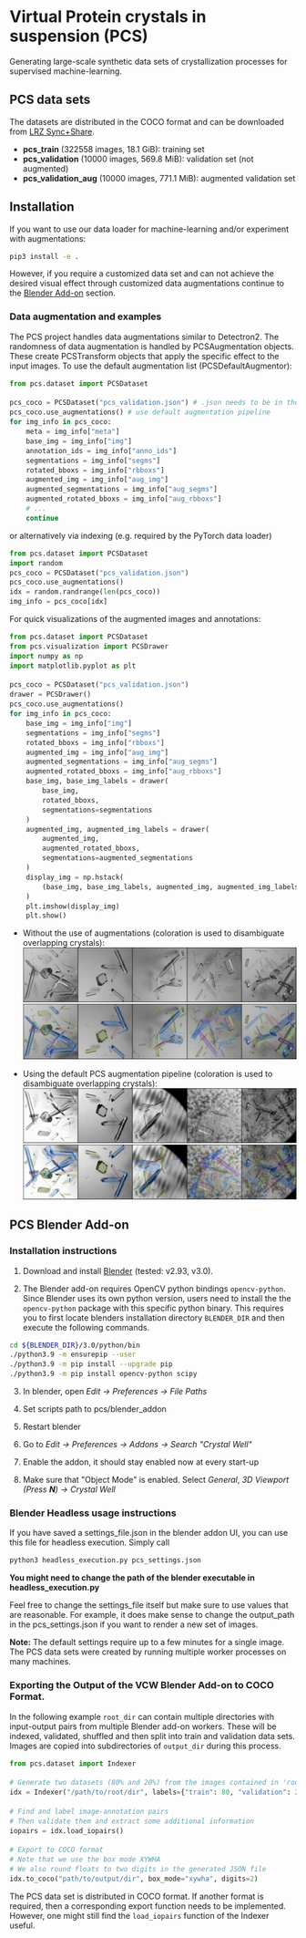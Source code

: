 # Virtual Protein crystals in suspension (PCS)

Generating large-scale synthetic data sets of crystallization processes for supervised machine-learning.

## PCS data sets
The datasets are distributed in the COCO format and can be downloaded from [LRZ Sync+Share](https://syncandshare.lrz.de/getlink/fiQmpeVNi4XKJ9ioGLsTSVJY).
- **pcs_train** (322558 images, 18.1 GiB): training set
- **pcs_validation** (10000 images, 569.8 MiB): validation set (not augmented)
- **pcs_validation_aug** (10000 images, 771.1 MiB): augmented validation set


## Installation
If you want to use our data loader for machine-learning and/or experiment with augmentations:
```bash
pip3 install -e .
```
However, if you require a customized data set and can not achieve the desired visual effect through customized data augmentations continue to the [Blender Add-on](#pcs-blender-add-on) section.

### Data augmentation and examples
The PCS project handles data augmentations similar to Detectron2. The randomness of data augmentation is handled by PCSAugmentation objects. These create PCSTransform objects that apply the specific effect to the input images. To use the default augmentation list (PCSDefaultAugmentor):

```python
from pcs.dataset import PCSDataset

pcs_coco = PCSDataset("pcs_validation.json") # .json needs to be in the same directory as the pcs_validation image dir
pcs_coco.use_augmentations() # use default augmentation pipeline
for img_info in pcs_coco:
    meta = img_info["meta"]
    base_img = img_info["img"]
    annotation_ids = img_info["anno_ids"]
    segmentations = img_info["segms"]
    rotated_bboxs = img_info["rbboxs"]
    augmented_img = img_info["aug_img"]
    augmented_segmentations = img_info["aug_segms"]
    augmented_rotated_bboxs = img_info["aug_rbboxs"]
    # ...
    continue
```
or alternatively via indexing (e.g. required by the PyTorch data loader)
```python
from pcs.dataset import PCSDataset
import random
pcs_coco = PCSDataset("pcs_validation.json") 
pcs_coco.use_augmentations()
idx = random.randrange(len(pcs_coco))
img_info = pcs_coco[idx]
```
For quick visualizations of the augmented images and annotations:
```python
from pcs.dataset import PCSDataset
from pcs.visualization import PCSDrawer
import numpy as np
import matplotlib.pyplot as plt

pcs_coco = PCSDataset("pcs_validation.json") 
drawer = PCSDrawer()
pcs_coco.use_augmentations() 
for img_info in pcs_coco:
    base_img = img_info["img"]
    segmentations = img_info["segms"]
    rotated_bboxs = img_info["rbboxs"]
    augmented_img = img_info["aug_img"]
    augmented_segmentations = img_info["aug_segms"]
    augmented_rotated_bboxs = img_info["aug_rbboxs"]
    base_img, base_img_labels = drawer(
        base_img,
        rotated_bboxs,
        segmentations=segmentations
    )
    augmented_img, augmented_img_labels = drawer(
        augmented_img,
        augmented_rotated_bboxs,
        segmentations=augmented_segmentations
    )
    display_img = np.hstack(
        (base_img, base_img_labels, augmented_img, augmented_img_labels)
    )
    plt.imshow(display_img)
    plt.show()
```
- Without the use of augmentations (coloration is used to disambiguate overlapping crystals):
![](examples/gallery.png?raw=true)
![](examples/gallery_anno.png?raw=true)

- Using the default PCS augmentation pipeline (coloration is used to disambiguate overlapping crystals):
![](examples/gallery_aug.png?raw=true)
![](examples/gallery_aug_anno.png?raw=true)


## PCS Blender Add-on
### Installation instructions
1. Download and install [Blender](https://www.blender.org/download/) (tested: v2.93, v3.0).

2. The Blender add-on requires OpenCV python bindings `opencv-python`. 
Since Blender uses its own python version, users need to install the the `opencv-python` package 
with this specific python binary. 
This requires you to first locate blenders installation directory `BLENDER_DIR` and then execute the following commands.
```bash
cd ${BLENDER_DIR}/3.0/python/bin
./python3.9 -m ensurepip --user
./python3.9 -m pip install --upgrade pip
./python3.9 -m pip install opencv-python scipy
```
3. In blender, open *Edit -> Preferences -> File Paths*

4. Set scripts path to pcs/blender_addon

5. Restart blender

6. Go to *Edit -> Preferences -> Addons -> Search "Crystal Well"*

7. Enable the addon, it should stay enabled now at every start-up

8. Make sure that "Object Mode" is enabled. Select *General*, *3D Viewport (Press **N**) -> Crystal Well*


### Blender Headless usage instructions
If you have saved a settings_file.json in the blender addon UI, you can use this file for headless execution.
Simply call 
```bash
python3 headless_execution.py pcs_settings.json
```
**You might need to change the path of the blender executable in headless_execution.py**

Feel free to change the settings_file itself but make sure to use values that are reasonable. 
For example, it does make sense to change the output_path in the pcs_settings.json if you want to render a new set of images.

**Note:** The default settings require up to a few minutes for a single image. The PCS data sets were created by running multiple worker processes on many machines.
### Exporting the Output of the VCW Blender Add-on to COCO Format.
In the following example ```root_dir``` can contain multiple directories with input-output pairs from multiple Blender add-on workers. These will be indexed, validated, shuffled and then split into train and validation data sets. Images are copied into subdirectories of ```output_dir``` during this process.
```python
from pcs.dataset import Indexer

# Generate two datasets (80% and 20%) from the images contained in 'root_dir'
idx = Indexer("/path/to/root/dir", labels={"train": 80, "validation": 20})

# Find and label image-annotation pairs
# Then validate them and extract some additional information
iopairs = idx.load_iopairs()

# Export to COCO format
# Note that we use the box mode XYWHA
# We also round floats to two digits in the generated JSON file
idx.to_coco("path/to/output/dir", box_mode="xywha", digits=2)
```
The PCS data set is distributed in COCO format. If another format is required, then a corresponding export function needs to be implemented. However, one might still find the ```load_iopairs``` function of the Indexer useful.

